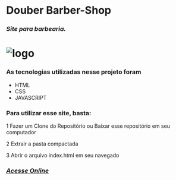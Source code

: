 # Douber Barber-Shop
### *Site para barbearia.*

# ![logo](https://github.com/nailtonssantos/douber-barber-shop/blob/main/img/logo1.png)

 ### As tecnologias utilizadas nesse projeto foram
 * HTML
 * CSS
 * JAVASCRIPT

### Para utilizar esse site, basta:
1 Fazer um Clone do Repositório ou Baixar esse repositório em seu computador

2 Extrair a pasta compactada

3 Abrir o arquivo index.html em seu navegado

### [*Acesse Online*](https://www.douber.com.br)
